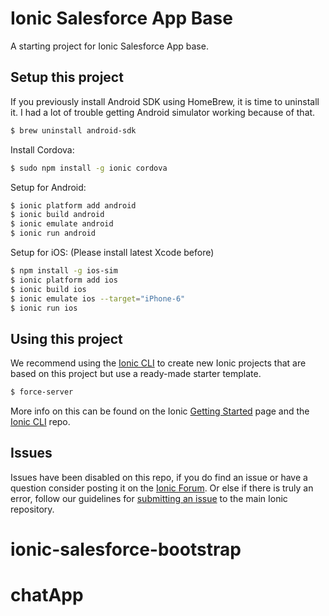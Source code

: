 Ionic Salesforce App Base
=====================

A starting project for Ionic Salesforce App base.

## Setup this project

If you previously install Android SDK using HomeBrew, it is time to uninstall it. I had a lot of trouble getting Android simulator working because of that.

```bash
$ brew uninstall android-sdk  
```

Install Cordova:
```bash
$ sudo npm install -g ionic cordova
```

Setup for Android:
```bash
$ ionic platform add android
$ ionic build android
$ ionic emulate android
$ ionic run android
```

Setup for iOS:  (Please install latest Xcode before)
```bash
$ npm install -g ios-sim
$ ionic platform add ios
$ ionic build ios
$ ionic emulate ios --target="iPhone-6"
$ ionic run ios
```


## Using this project

We recommend using the [Ionic CLI](https://github.com/driftyco/ionic-cli) to create new Ionic projects that are based on this project but use a ready-made starter template.

```bash
$ force-server
```

More info on this can be found on the Ionic [Getting Started](http://ionicframework.com/getting-started) page and the [Ionic CLI](https://github.com/driftyco/ionic-cli) repo.

## Issues
Issues have been disabled on this repo, if you do find an issue or have a question consider posting it on the [Ionic Forum](http://forum.ionicframework.com/).  Or else if there is truly an error, follow our guidelines for [submitting an issue](http://ionicframework.com/submit-issue/) to the main Ionic repository.
# ionic-salesforce-bootstrap
# chatApp

